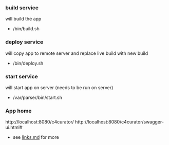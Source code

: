 ### build service
will build the app
- /bin/build.sh

### deploy service
will copy app to remote server and replace live build with new build
- /bin/deploy.sh

### start service
will start app on server (needs to be run on server)
- /var/parser/bin/start.sh

### App home
http://localhost:8080/c4curator/
http://localhost:8080/c4curator/swagger-ui.html#
- see [links.md](links.md) for more
